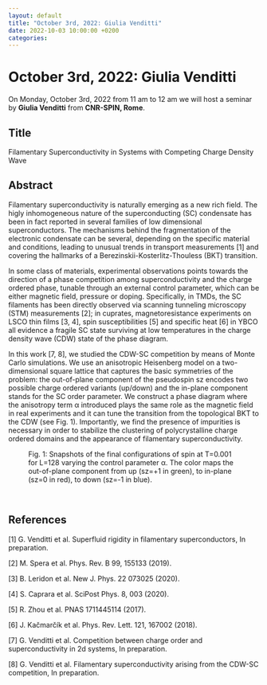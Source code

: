 ```yaml
---
layout: default
title: "October 3rd, 2022: Giulia Venditti"
date: 2022-10-03 10:00:00 +0200
categories:
---
```


# October 3rd, 2022: Giulia Venditti

On Monday, October 3rd, 2022 from 11 am to 12 am we will host a seminar by **Giulia Venditti** from **CNR-SPIN, Rome**. 

## Title

Filamentary Superconductivity in Systems with Competing Charge Density Wave

## Abstract 

Filamentary superconductivity is naturally emerging as a new rich field. The higly inhomogeneous nature of the superconducting (SC) condensate has been in fact reported in several families of low dimensional superconductors. The mechanisms behind the fragmentation of the electronic condensate can be several, depending on the specific material and conditions, leading to unusual trends in transport measurements [1] and covering the hallmarks of a Berezinskii-Kosterlitz-Thouless (BKT) transition.

In some class of materials, experimental observations points towards the direction of a phase competition among superconductivity and the charge ordered phase, tunable through an external control parameter, which can be either magnetic field, pressure or doping. Specifically, in TMDs, the SC filaments has been directly observed via scanning tunneling microscopy (STM) measurements [2]; in cuprates, magnetoresistance experiments on LSCO thin films [3, 4], spin susceptibilities [5] and specific heat [6] in YBCO all evidence a fragile SC state surviving at low temperatures in the charge density wave (CDW) state of the phase diagram.

In this work [7, 8], we studied the CDW-SC competition by means of Monte Carlo simulations. We use an anisotropic Heisenberg model on a two-dimensional square lattice that captures the basic symmetries of the problem: the out-of-plane component of the pseudospin sz encodes two possible charge ordered variants (up/down) and the in-plane component stands for the SC order parameter. We construct a phase diagram where the anisotropy term α introduced plays the same role as the magnetic field in real experiments and it can tune the transition from the topological BKT to the CDW (see Fig. 1). Importantly, we find the presence of impurities is necessary in order to stabilize the clustering of polycrystalline charge ordered domains and the appearance of filamentary superconductivity.


<figure>
  <img src="{{site.baseurl}}/assets/images/image_prova.jpg" alt="">
  <figcaption>Fig. 1: Snapshots of the final configurations of spin at T=0.001 for L=128 varying the control parameter α. The color maps the out-of-plane component from up (sz=+1 in green), to in-plane (sz=0 in red), to down (sz=-1 in blue).</figcaption>
</figure>

<br>

## References

[1] G. Venditti et al. Superfluid rigidity in filamentary superconductors, In preparation.

[2] M. Spera et al. Phys. Rev. B 99, 155133 (2019).

[3] B. Leridon et al. New J. Phys. 22 073025 (2020).

[4] S. Caprara et al. SciPost Phys. 8, 003 (2020).

[5] R. Zhou et al. PNAS 1711445114 (2017).

[6] J. Kačmarčík et al. Phys. Rev. Lett. 121, 167002 (2018).

[7] G. Venditti et al. Competition between charge order and superconductivity in 2d systems, In preparation.

[8] G. Venditti et al. Filamentary superconductivity arising from the CDW-SC competition, In preparation.






